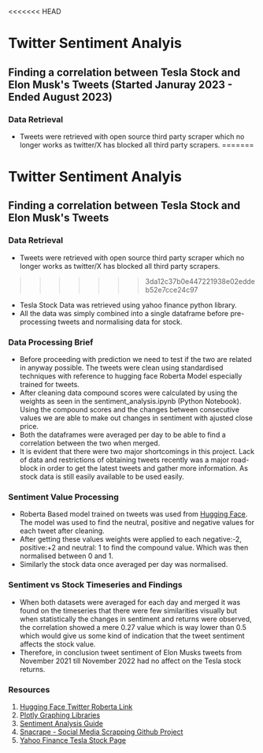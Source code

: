 <<<<<<< HEAD
# Twitter Sentiment Analyis

## Finding a correlation between Tesla Stock and Elon Musk's Tweets (Started Januray 2023 - Ended August 2023)

### Data Retrieval

- Tweets were retrieved with open source third party scraper which no longer works as twitter/X has blocked all third party scrapers.
=======
# Twitter Sentiment Analyis 
## Finding a correlation between Tesla Stock and Elon Musk's Tweets 
### Data Retrieval 
- Tweets were retrieved with open source third party scraper which no longer works as twitter/X has blocked all third party scrapers. 
>>>>>>> 3da12c37b0e447221938e02eddeb52e7cce24c97
- Tesla Stock Data was retrieved using yahoo finance python library.
- All the data was simply combined into a single dataframe before pre-processing tweets and normalising data for stock.

### Data Processing Brief

- Before proceeding with prediction we need to test if the two are related in anyway possible. The tweets were clean using standardised techniques with reference to hugging face Roberta Model especially trained for tweets.
- After cleaning data compound scores were calculated by using the weights as seen in the sentiment_analysis.ipynb (Python Notebook). Using the compound scores and the changes between consecutive values we are able to make out changes in sentiment with ajusted close price.
- Both the dataframes were averaged per day to be able to find a correlation between the two when merged.
- It is evident that there were two major shortcomings in this project. Lack of data and restrictions of obtaining tweets recently was a major road-block in order to get the latest tweets and gather more information. As stock data is still easily available to be used easily.

### Sentiment Value Processing

- Roberta Based model trained on tweets was used from [Hugging Face](https://huggingface.co/cardiffnlp/twitter-roberta-base-sentiment-latest). The model was used to find the neutral, positive and negative values for each tweet after cleaning.
- After getting these values weights were applied to each negative:-2, positive:+2 and neutral: 1 to find the compound value. Which was then normalised between 0 and 1.
- Similarly the stock data once averaged per day was normalised.

### Sentiment vs Stock Timeseries and Findings

- When both datasets were averaged for each day and merged it was found on the timeseries that there were few similarities visually but when statistically the changes in sentiment and returns were observed, the correlation showed a mere 0.27 value which is way lower than 0.5 which would give us some kind of indication that the tweet sentiment affects the stock value.
- Therefore, in conclusion tweet sentiment of Elon Musks tweets from November 2021 till November 2022 had no affect on the Tesla stock returns.

### Resources

1. [Hugging Face Twitter Roberta Link](https://huggingface.co/cardiffnlp/twitter-roberta-base-sentiment-latest)
2. [Plotly Graphing Libraries](https://plotly.com/graphing-libraries/)
3. [Sentiment Analysis Guide](https://algotrading101.com/learn/sentiment-analysis-python-guide/)
4. [Snacrape - Social Media Scrapping Github Project](https://github.com/JustAnotherArchivist/snscrape)
5. [Yahoo Finance Tesla Stock Page](https://au.finance.yahoo.com/quote/TSLA?p=TSLA)
